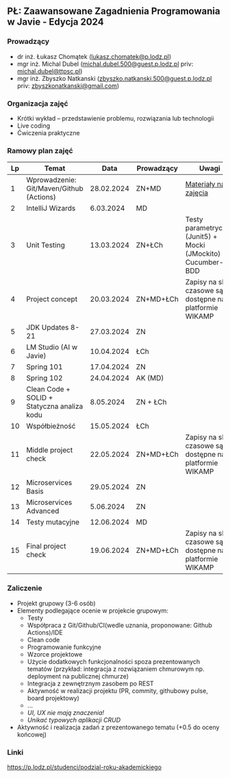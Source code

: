 ## PŁ: Zaawansowane Zagadnienia Programowania w Javie - Edycja 2024

### Prowadzący

- dr inż. Łukasz Chomątek (lukasz.chomatek@p.lodz.pl)
- mgr inż. Michal Dubel (michal.dubel.500@guest.p.lodz.pl priv: michal.dubel@ttpsc.pl)
- mgr inż. Zbyszko Natkanski (zbyszko.natkanski.500@guest.p.lodz.pl priv: zbyszkonatkanski@gmail.com)

### Organizacja zajęć

- Krótki wykład – przedstawienie problemu, rozwiązania lub technologii
- Live coding
- Ćwiczenia praktyczne

### Ramowy plan zajęć

 Lp | Temat                                       | Data       | Prowadzący | Uwagi                                                                                                  
----|---------------------------------------------|------------|------------|-------------------------------------------------------------------------------------------------------- 
 1  | Wprowadzenie: Git/Maven/Github (Actions)    | 28.02.2024 | ZN+MD      | [Materiały na zajęcia](https://github.com/zzpj/pl-java2024/blob/main/intro/Git-Maven-GithubActions.md) 
 2  | IntelliJ Wizards                            | 6.03.2024  | MD         |
 3  | Unit Testing                                | 13.03.2024 | ZN+ŁCh     | Testy parametryczne (Junit5) + Mocki (JMockito) + Cucumber-BDD                                         
 4  | Project concept                             | 20.03.2024 | ZN+MD+ŁCh  | Zapisy na sloty czasowe są dostępne na platformie WIKAMP                                               
 5  | JDK Updates 8-21                            | 27.03.2024 | ZN         |
 6  | LM Studio (AI w Javie)                      | 10.04.2024 | ŁCh        |
 7  | Spring 101                                  | 17.04.2024 | ZN         |
 8  | Spring 102                                  | 24.04.2024 | AK (MD)    |
 9  | Clean Code + SOLID + Statyczna analiza kodu | 8.05.2024  | ZN + ŁCh   |
 10 | Współbieżność                               | 15.05.2024 | ŁCh        |
 11 | Middle project check                        | 22.05.2024 | ZN+MD+ŁCh  | Zapisy na sloty czasowe są dostępne na platformie WIKAMP                                               
 12 | Microservices Basis                         | 29.05.2024 | ZN         |
 13 | Microservices Advanced                      | 5.06.2024  | ZN         |
 14 | Testy mutacyjne                             | 12.06.2024 | MD         |
 15 | Final project check                         | 19.06.2024 | ZN+MD+ŁCh  | Zapisy na sloty czasowe są dostępne na platformie WIKAMP                                               


### Zaliczenie

- Projekt grupowy (3-6 osób)
- Elementy podlegające ocenie w projekcie grupowym:
    - Testy
    - Współpraca z Git/Github/CI(wedle uznania, proponowane: Github Actions)/IDE
    - Clean code
    - Programowanie funkcyjne
    - Wzorce projektowe
    - Użycie dodatkowych funkcjonalności spoza prezentowanych tematów (przykład: integracja z rozwiązaniem chmurowym np.
      deployment na publicznej chmurze)
    - Integracja z zewnętrznym zasobem po REST
    - Aktywność w realizacji projektu (PR, commity, githubowy pulse, board projektowy)
    - ...
    - *UI, UX nie mają znaczenia!*
    - *Unikać typowych aplikacji CRUD*
- Aktywność i realizacja zadań z prezentowanego tematu (+0.5 do oceny końcowej)

### Linki

https://p.lodz.pl/studenci/podzial-roku-akademickiego
